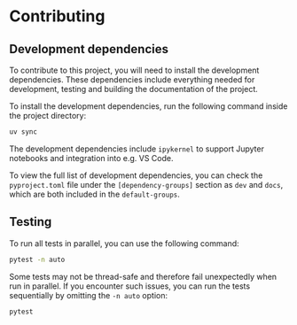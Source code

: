 <!--
SPDX-FileCopyrightText: The technology-data authors
SPDX-License-Identifier: MIT
-->
# Contributing

## Development dependencies

To contribute to this project, you will need to install the development dependencies.
These dependencies include everything needed for development, testing and building the documentation of the project.

To install the development dependencies, run the following command inside the project directory:

```bash
uv sync
```

The development dependencies include `ipykernel` to support Jupyter notebooks and integration into e.g. VS Code.

To view the full list of development dependencies, you can check the `pyproject.toml` file under the `[dependency-groups]` section as `dev` and `docs`, which are both included in the `default-groups`.

## Testing

To run all tests in parallel, you can use the following command:

```bash
pytest -n auto
```

Some tests may not be thread-safe and therefore fail unexpectedly when run in parallel.
If you encounter such issues, you can run the tests sequentially by omitting the `-n auto` option:

```bash
pytest
```
